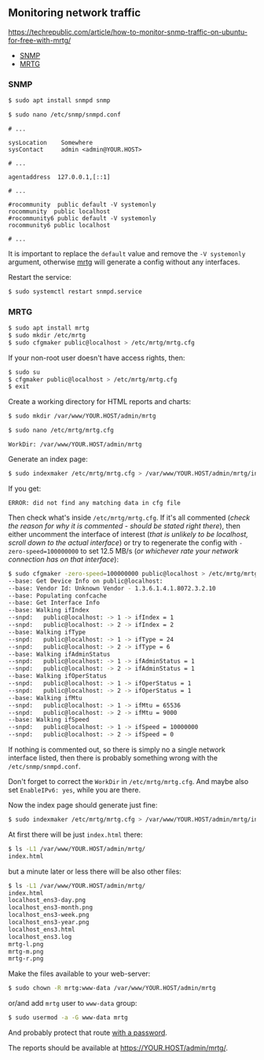 ## Monitoring network traffic

<https://techrepublic.com/article/how-to-monitor-snmp-traffic-on-ubuntu-for-free-with-mrtg/>

<!-- MarkdownTOC -->

- [SNMP](#snmp)
- [MRTG](#mrtg)

<!-- /MarkdownTOC -->

### SNMP

``` sh
$ sudo apt install snmpd snmp
```

``` sh
$ sudo nano /etc/snmp/snmpd.conf
```
```
# ...

sysLocation    Somewhere
sysContact     admin <admin@YOUR.HOST>

# ...

agentaddress  127.0.0.1,[::1]

# ...

#rocommunity  public default -V systemonly
rocommunity  public localhost
#rocommunity6 public default -V systemonly
rocommunity6 public localhost

# ...
```

It is important to replace the `default` value and remove the `-V systemonly` argument, otherwise [mrtg](#mrtg) will generate a config without any interfaces.

Restart the service:

``` sh
$ sudo systemctl restart snmpd.service
```

### MRTG

``` sh
$ sudo apt install mrtg
$ sudo mkdir /etc/mrtg
$ sudo cfgmaker public@localhost > /etc/mrtg/mrtg.cfg
```

If your non-root user doesn't have access rights, then:

``` sh
$ sudo su
$ cfgmaker public@localhost > /etc/mrtg/mrtg.cfg
$ exit
```

Create a working directory for HTML reports and charts:

``` sh
$ sudo mkdir /var/www/YOUR.HOST/admin/mrtg
```

``` sh
$ sudo nano /etc/mrtg/mrtg.cfg
```
```
WorkDir: /var/www/YOUR.HOST/admin/mrtg
```

Generate an index page:

``` sh
$ sudo indexmaker /etc/mrtg/mrtg.cfg > /var/www/YOUR.HOST/admin/mrtg/index.html
```

If you get:

```
ERROR: did not find any matching data in cfg file
```

Then check what's inside `/etc/mrtg/mrtg.cfg`. If it's all commented (*check the reason for why it is commented - should be stated right there*), then either uncomment the interface of interest (*that is unlikely to be localhost, scroll down to the actual interface*) or try to regenerate the config with `-zero-speed=100000000` to set 12.5 MB/s (*or whichever rate your network connection has on that interface*):

``` sh
$ sudo cfgmaker -zero-speed=100000000 public@localhost > /etc/mrtg/mrtg.cfg
--base: Get Device Info on public@localhost:
--base: Vendor Id: Unknown Vendor - 1.3.6.1.4.1.8072.3.2.10
--base: Populating confcache
--base: Get Interface Info
--base: Walking ifIndex
--snpd:   public@localhost: -> 1 -> ifIndex = 1
--snpd:   public@localhost: -> 2 -> ifIndex = 2
--base: Walking ifType
--snpd:   public@localhost: -> 1 -> ifType = 24
--snpd:   public@localhost: -> 2 -> ifType = 6
--base: Walking ifAdminStatus
--snpd:   public@localhost: -> 1 -> ifAdminStatus = 1
--snpd:   public@localhost: -> 2 -> ifAdminStatus = 1
--base: Walking ifOperStatus
--snpd:   public@localhost: -> 1 -> ifOperStatus = 1
--snpd:   public@localhost: -> 2 -> ifOperStatus = 1
--base: Walking ifMtu
--snpd:   public@localhost: -> 1 -> ifMtu = 65536
--snpd:   public@localhost: -> 2 -> ifMtu = 9000
--base: Walking ifSpeed
--snpd:   public@localhost: -> 1 -> ifSpeed = 10000000
--snpd:   public@localhost: -> 2 -> ifSpeed = 0
```

If nothing is commented out, so there is simply no a single network interface listed, then there is probably something wrong with the `/etc/snmp/snmpd.conf`.

Don't forget to correct the `WorkDir` in `/etc/mrtg/mrtg.cfg`. And maybe also set `EnableIPv6: yes`, while you are there.

Now the index page should generate just fine:

``` sh
$ sudo indexmaker /etc/mrtg/mrtg.cfg > /var/www/YOUR.HOST/admin/mrtg/index.html
```

At first there will be just `index.html` there:

``` sh
$ ls -L1 /var/www/YOUR.HOST/admin/mrtg/
index.html
```

but a minute later or less there will be also other files:

``` sh
$ ls -L1 /var/www/YOUR.HOST/admin/mrtg/
index.html
localhost_ens3-day.png
localhost_ens3-month.png
localhost_ens3-week.png
localhost_ens3-year.png
localhost_ens3.html
localhost_ens3.log
mrtg-l.png
mrtg-m.png
mrtg-r.png
```

Make the files available to your web-server:

``` sh
$ sudo chown -R mrtg:www-data /var/www/YOUR.HOST/admin/mrtg
```

or/and add `mrtg` user to `www-data` group:

``` sh
$ sudo usermod -a -G www-data mrtg
```

And probably protect that route [with a password](/_linux/index.md#basic-authentication).

The reports should be available at <https://YOUR.HOST/admin/mrtg/>.
